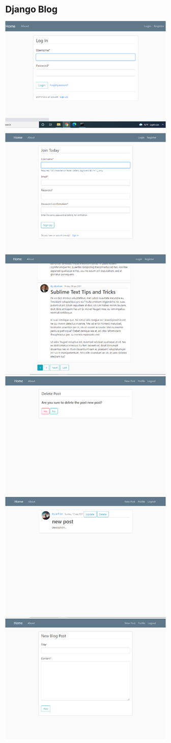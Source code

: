 # Django Blog
![This is an image](https://github.com/rabbanibcs/blogsite/blob/main/media/photos/Screenshot%20(57).png)

![This is an image](https://github.com/rabbanibcs/blogsite/blob/main/media/photos/Screenshot%20(52).png)
![This is an image](https://github.com/rabbanibcs/blogsite/blob/main/media/photos/Screenshot%20(56).png)
![This is an image](https://github.com/rabbanibcs/blogsite/blob/main/media/photos/Screenshot%20(58).png)
![This is an image](https://github.com/rabbanibcs/blogsite/blob/main/media/photos/Screenshot%20(59).png)
![This is an image](https://github.com/rabbanibcs/blogsite/blob/main/media/photos/Screenshot%20(62).png)
